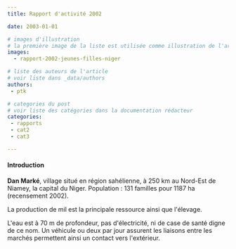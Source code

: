 ```yaml
---
title: Rapport d'activité 2002

date: 2003-01-01

# images d'illustration
# la première image de la liste est utilisée comme illustration de l'article dans les pages de listing.
images:
  - rapport-2002-jeunes-filles-niger

# liste des auteurs de l'article
# voir liste dans _data/authors
authors:
 - ptk

# categories du post
# voir liste des catégories dans la documentation rédacteur
categories:
 - rapports
 - cat2
 - cat3

---
```


#### Introduction

__Dan Marké__, village situé en région sahélienne, à 250 km au Nord-Est de Niamey, la capital du Niger. Population : 131 familles pour 1187 ha (recensement 2002).

La production de mil est la principale ressource ainsi que l'élevage.

L'eau est à 70 m de profondeur, pas d'électricité, ni de case de santé digne de ce nom. Un véhicule ou deux par jour assurent les liaisons entre les marchés permettent ainsi un contact vers l'extérieur.
